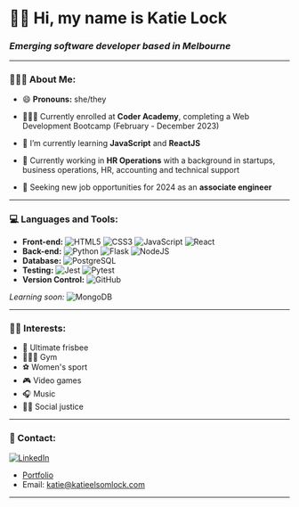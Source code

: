 # 👋🏻 Hi, my name is Katie Lock

### *Emerging software developer based in Melbourne*

___

### 🧍🏼‍♀️ About Me:

- 😄 **Pronouns:** she/they

- 👩🏼‍🎓 Currently enrolled at **Coder Academy**, completing a Web Development Bootcamp (February - December 2023)

- 🌱 I’m currently learning **JavaScript** and **ReactJS**

- 💼 Currently working in **HR Operations** with a background in startups, business operations, HR, accounting and technical support

- 🌈 Seeking new job opportunities for 2024 as an **associate engineer**

___

### 💻 Languages and Tools:

- **Front-end:** <img alt="HTML5" src="https://img.shields.io/badge/HTML5-181717?logo=html5&logoColor=white&labelColor=E34F26" /> <img alt="CSS3" src="https://img.shields.io/badge/CSS3-181717?logo=css3&logoColor=white&labelColor=1572B6" /> <img alt="JavaScript" src="https://img.shields.io/badge/JavaScript-323330?logo=javascript&logoColor=F7DF1E" /> <img alt="React" src="https://img.shields.io/badge/React-20232A?logo=react&logoColor=61DAFB" />
- **Back-end:** <img alt="Python" src="https://img.shields.io/badge/Python-181717?logo=python&logoColor=white&labelColor=3776AB" /> <img alt="Flask" src="https://img.shields.io/badge/Flask-181717?logo=flask&logoColor=white" /> <img alt="NodeJS" src="https://img.shields.io/badge/NodeJS-181717?logo=nodedotjs&logoColor=white&labelColor=339933" />
- **Database:** <img alt="PostgreSQL" src="https://img.shields.io/badge/PostgreSQL-181717?logo=postgresql&logoColor=white&labelColor=4169E1" />
- **Testing:** <img alt="Jest" src="https://img.shields.io/badge/Jest-181717?logo=jest&logoColor=white&labelColor=C21325" /> <img alt="Pytest" src="https://img.shields.io/badge/Pytest-181717?logo=pytest&logoColor=white&labelColor=0A9EDC" />
- **Version Control:** <img alt="GitHub" src="https://img.shields.io/badge/Github-181717?logo=github&logoColor=white" />

*Learning soon:* <img alt="MongoDB" src="https://img.shields.io/badge/MongoDB-181717?logo=mongodb&logoColor=white&labelColor=47A248" />
___

### 🫶🏻 Interests:

- 🥏 Ultimate frisbee
- 🏋🏼‍♂️ Gym
- ⚽️ Women's sport
- 🎮 Video games
- 🎧 Music
- 🏳️‍🌈 Social justice
___

### 📧 Contact:


<a
    href="https://www.linkedin.com/in/katielock92/"
    target="_blank">
    <img
      alt="LinkedIn"
      src="https://img.shields.io/badge/linkedin-%230077B5.svg?&style=for-the-badge&logo=linkedin&logoColor=white"
    />
  </a>

- [Portfolio](https://katieelsomlock.com)
- Email: katie@katieelsomlock.com

___





